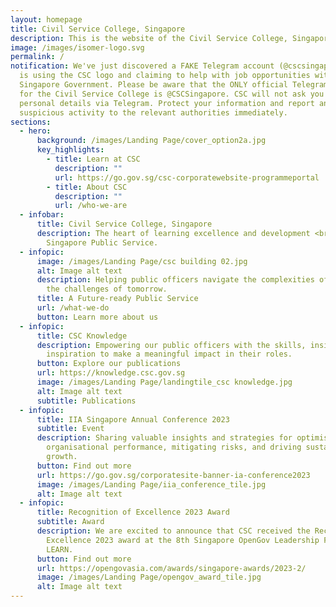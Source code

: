 ```yaml
---
layout: homepage
title: Civil Service College, Singapore
description: This is the website of the Civil Service College, Singapore.
image: /images/isomer-logo.svg
permalink: /
notification: We've just discovered a FAKE Telegram account (@cscsingapura) that
  is using the CSC logo and claiming to help with job opportunities with the
  Singapore Government. Please be aware that the ONLY official Telegram account
  for the Civil Service College is @CSCSingapore. CSC will not ask you for any
  personal details via Telegram. Protect your information and report any
  suspicious activity to the relevant authorities immediately.
sections:
  - hero:
      background: /images/Landing Page/cover_option2a.jpg
      key_highlights:
        - title: Learn at CSC
          description: ""
          url: https://go.gov.sg/csc-corporatewebsite-programmeportal
        - title: About CSC
          description: ""
          url: /who-we-are
  - infobar:
      title: Civil Service College, Singapore
      description: The heart of learning excellence and development <br> for the
        Singapore Public Service.
  - infopic:
      image: /images/Landing Page/csc building 02.jpg
      alt: Image alt text
      description: Helping public officers navigate the complexities of today and face
        the challenges of tomorrow.
      title: A Future-ready Public Service
      url: /what-we-do
      button: Learn more about us
  - infopic:
      title: CSC Knowledge
      description: Empowering our public officers with the skills, insights and
        inspiration to make a meaningful impact in their roles.
      button: Explore our publications
      url: https://knowledge.csc.gov.sg
      image: /images/Landing Page/landingtile_csc knowledge.jpg
      alt: Image alt text
      subtitle: Publications
  - infopic:
      title: IIA Singapore Annual Conference 2023
      subtitle: Event
      description: Sharing valuable insights and strategies for optimising
        organisational performance, mitigating risks, and driving sustainable
        growth.
      button: Find out more
      url: https://go.gov.sg/corporatesite-banner-ia-conference2023
      image: /images/Landing Page/iia_conference_tile.jpg
      alt: Image alt text
  - infopic:
      title: Recognition of Excellence 2023 Award
      subtitle: Award
      description: We are excited to announce that CSC received the Recognition of
        Excellence 2023 award at the 8th Singapore OpenGov Leadership Forum for
        LEARN.
      button: Find out more
      url: https://opengovasia.com/awards/singapore-awards/2023-2/
      image: /images/Landing Page/opengov_award_tile.jpg
      alt: Image alt text
---
```

